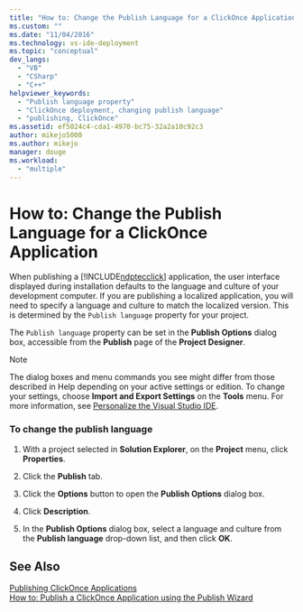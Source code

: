 ```yaml
---
title: "How to: Change the Publish Language for a ClickOnce Application | Microsoft Docs"
ms.custom: ""
ms.date: "11/04/2016"
ms.technology: vs-ide-deployment
ms.topic: "conceptual"
dev_langs: 
  - "VB"
  - "CSharp"
  - "C++"
helpviewer_keywords: 
  - "Publish language property"
  - "ClickOnce deployment, changing publish language"
  - "publishing, ClickOnce"
ms.assetid: ef5024c4-cda1-4970-bc75-32a2a10c92c3
author: mikejo5000
ms.author: mikejo
manager: douge
ms.workload: 
  - "multiple"
---
```

# How to: Change the Publish Language for a ClickOnce Application
When publishing a [!INCLUDE[ndptecclick](../deployment/includes/ndptecclick_md.md)] application, the user interface displayed during installation defaults to the language and culture of your development computer. If you are publishing a localized application, you will need to specify a language and culture to match the localized version. This is determined by the `Publish language` property for your project.  
  
 The `Publish language` property can be set in the **Publish Options** dialog box, accessible from the **Publish** page of the **Project Designer**.  
  
> [!NOTE]
>  The dialog boxes and menu commands you see might differ from those described in Help depending on your active settings or edition. To change your settings, choose **Import and Export Settings** on the **Tools** menu. For more information, see [Personalize the Visual Studio IDE](../ide/personalizing-the-visual-studio-ide.md).  
  
### To change the publish language  
  
1.  With a project selected in **Solution Explorer**, on the **Project** menu, click **Properties**.  
  
2.  Click the **Publish** tab.  
  
3.  Click the **Options** button to open the **Publish Options** dialog box.  
  
4.  Click **Description**.  
  
5.  In the **Publish Options** dialog box, select a language and culture from the **Publish language** drop-down list, and then click **OK**.  
  
## See Also  
 [Publishing ClickOnce Applications](../deployment/publishing-clickonce-applications.md)   
 [How to: Publish a ClickOnce Application using the Publish Wizard](../deployment/how-to-publish-a-clickonce-application-using-the-publish-wizard.md)